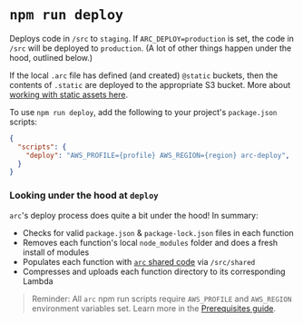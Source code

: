 # `npm run deploy`

Deploys code in `/src` to `staging`. If `ARC_DEPLOY=production` is set, the code in `/src` will be deployed to `production`. (A lot of other things happen under the hood, outlined below.)

If the local `.arc` file has defined (and created) `@static` buckets, then the contents of `.static` are deployed to the appropriate S3 bucket. More about [working with static assets here](/guides/static-assets).

To use `npm run deploy`, add the following to your project's `package.json` scripts:

```json
{
  "scripts": {
    "deploy": "AWS_PROFILE={profile} AWS_REGION={region} arc-deploy",
  }
}
```

### Looking under the hood at `deploy`
`arc`'s deploy process does quite a bit under the hood! In summary:

- Checks for valid `package.json` & `package-lock.json` files in each function
- Removes each function's local `node_modules` folder and does a fresh install of modules
- Populates each function with [`arc` shared code](/guides/sharing-common-code) via `/src/shared`
- Compresses and uploads each function directory to its corresponding Lambda

> Reminder: All `arc` npm run scripts require `AWS_PROFILE` and `AWS_REGION` environment variables set. Learn more in the [Prerequisites guide](/quickstart).
